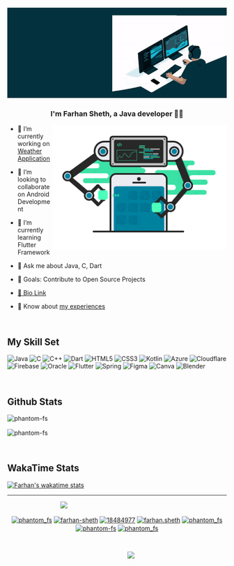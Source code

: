 [![MasterHead](https://github.com/Phantom-fs/Phantom-fs/blob/main/Media/Banner%20FS.gif)](https://rishavchanda.io)
  

### <div align="center">I'm Farhan Sheth, a Java developer 👨‍💻 </div>  

<img align="right" alt="Coding" width="400" src="https://github.com/Phantom-fs/Phantom-fs/blob/main/Media/mobile-app-development.gif">
  

- 🔭 I’m currently working on [Weather Application](https://github.com/Phantom-fs/Projects/tree/main/Weather%20Application)  
  

- 👯 I’m looking to collaborate on Android Development  
  

- 🌱 I’m currently learning Flutter Framework  
  

- 💬 Ask me about Java, C, Dart  
  

- 📃 Goals: Contribute to Open Source Projects   
  

- [🔗 Bio Link](https://farhansheth.taplink.ws)  
  

- 📄 Know about [my experiences](https://drive.google.com/drive/folders/184rCfGwDPLK7NAVXjl81Otd_RIg4vUx9?usp=share_link)  
  

<br/>  


## My Skill Set  
![Java](https://img.shields.io/badge/java-%23ED8B00.svg?style=for-the-badge&logo=java&logoColor=white) ![C](https://img.shields.io/badge/c-%2300599C.svg?style=for-the-badge&logo=c&logoColor=white) ![C++](https://img.shields.io/badge/c++-%2300599C.svg?style=for-the-badge&logo=c%2B%2B&logoColor=white) ![Dart](https://img.shields.io/badge/dart-%230175C2.svg?style=for-the-badge&logo=dart&logoColor=white) ![HTML5](https://img.shields.io/badge/html5-%23E34F26.svg?style=for-the-badge&logo=html5&logoColor=white) ![CSS3](https://img.shields.io/badge/css3-%231572B6.svg?style=for-the-badge&logo=css3&logoColor=white) ![Kotlin](https://img.shields.io/badge/kotlin-%230095D5.svg?style=for-the-badge&logo=kotlin&logoColor=white) ![Azure](https://img.shields.io/badge/azure-%230072C6.svg?style=for-the-badge&logo=azure-devops&logoColor=white) ![Cloudflare](https://img.shields.io/badge/Cloudflare-F38020?style=for-the-badge&logo=Cloudflare&logoColor=white) ![Firebase](https://img.shields.io/badge/firebase-%23039BE5.svg?style=for-the-badge&logo=firebase) ![Oracle](https://img.shields.io/badge/Oracle-F80000?style=for-the-badge&logo=oracle&logoColor=white) ![Flutter](https://img.shields.io/badge/Flutter-%2302569B.svg?style=for-the-badge&logo=Flutter&logoColor=white) ![Spring](https://img.shields.io/badge/spring-%236DB33F.svg?style=for-the-badge&logo=spring&logoColor=white) 	![Figma](https://img.shields.io/badge/figma-%23F24E1E.svg?style=for-the-badge&logo=figma&logoColor=white) ![Canva](https://img.shields.io/badge/Canva-%2300C4CC.svg?style=for-the-badge&logo=Canva&logoColor=white) ![Blender](https://img.shields.io/badge/blender-%23F5792A.svg?style=for-the-badge&logo=blender&logoColor=white)

<br/>  


## Github Stats  
<p>&nbsp;<img align="left" src="https://github-readme-stats.vercel.app/api?username=phantom-fs&show_icons=true&locale=en&hide=prs,issues&theme=tokyonight" alt="phantom-fs" /></p>

<p><img align="center" width="320" src="https://github-readme-stats.vercel.app/api/top-langs?username=phantom-fs&show_icons=true&locale=en&layout=compact&theme=tokyonight" alt="phantom-fs" /></p>

<br/>

## WakaTime Stats
[![Farhan's wakatime stats](https://github-readme-stats.vercel.app/api/wakatime?username=PhantomFS&layout=compact)](https://wakatime.com/@PhantomFS)


----

&#8205; &#8205; &#8205; &#8205; &#8205; &#8205; &#8205; &#8205; &#8205; &#8205; &#8205; &#8205; &#8205; &#8205; &#8205; &#8205; &#8205; &#8205; &#8205; &#8205; &#8205; &#8205; &#8205; &#8205; &#8205; &#8205; &#8205; &#8205; &#8205; &#8205; &#8205; &#8205;![](https://quotes-github-readme.vercel.app/api?type=horizontal&theme=radical)


<p align="center">
<a href="https://dev.to/phantom_fs" target="blank"><img align="center" src="https://raw.githubusercontent.com/rahuldkjain/github-profile-readme-generator/master/src/images/icons/Social/devto.svg" alt="phantom_fs" height="30" width="40" /></a>
<a href="https://linkedin.com/in/farhan-sheth" target="blank"><img align="center" src="https://raw.githubusercontent.com/rahuldkjain/github-profile-readme-generator/master/src/images/icons/Social/linked-in-alt.svg" alt="farhan-sheth" height="30" width="40" /></a>
<a href="https://stackoverflow.com/users/18484977" target="blank"><img align="center" src="https://raw.githubusercontent.com/rahuldkjain/github-profile-readme-generator/master/src/images/icons/Social/stack-overflow.svg" alt="18484977" height="30" width="40" /></a>
<a href="https://instagram.com/farhan.sheth" target="blank"><img align="center" src="https://raw.githubusercontent.com/rahuldkjain/github-profile-readme-generator/master/src/images/icons/Social/instagram.svg" alt="farhan.sheth" height="30" width="40" /></a>
<a href="https://www.hackerrank.com/phantom_fs" target="blank"><img align="center" src="https://raw.githubusercontent.com/rahuldkjain/github-profile-readme-generator/master/src/images/icons/Social/hackerrank.svg" alt="phantom_fs" height="30" width="40" /></a>
<a href="https://www.leetcode.com/phantom-fs" target="blank"><img align="center" src="https://raw.githubusercontent.com/rahuldkjain/github-profile-readme-generator/master/src/images/icons/Social/leet-code.svg" alt="phantom-fs" height="30" width="40" /></a>
<a href="https://www.codechef.com/users/phantom_fs" target="blank"><img align="center" src="https://cdn.jsdelivr.net/npm/simple-icons@3.1.0/icons/codechef.svg" alt="phantom_fs" height="30" width="40" /></a>
</p>

<br/>

&#8205; &#8205; &#8205; &#8205; &#8205; &#8205; &#8205; &#8205; &#8205; &#8205; &#8205; &#8205; &#8205; &#8205; &#8205; &#8205; &#8205; &#8205; &#8205; &#8205; &#8205; &#8205; &#8205; &#8205; &#8205; &#8205; &#8205; &#8205; &#8205; &#8205; &#8205; &#8205; &#8205; &#8205; &#8205; &#8205; &#8205; &#8205; &#8205; &#8205; &#8205; &#8205; &#8205; &#8205; &#8205; &#8205; &#8205; &#8205; &#8205; &#8205; &#8205; &#8205; &#8205; &#8205; &#8205; &#8205; &#8205; &#8205; &#8205; &#8205; &#8205; &#8205; &#8205; &#8205; &#8205; &#8205; &#8205; &#8205; &#8205; &#8205; &#8205; &#8205; &#8205; &#8205; &#8205; &#8205; &#8205; &#8205; &#8205; &#8205; &#8205; &#8205; &#8205; &#8205; &#8205; &#8205; &#8205; &#8205; &#8205; &#8205; &#8205; &#8205; &#8205;[![](https://visitcount.itsvg.in/api?id=Phantom-fs&icon=1&color=0)](https://farhansheth.taplink.ws)
